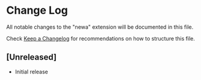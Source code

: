 # Change Log

All notable changes to the "newa" extension will be documented in this file.

Check [Keep a Changelog](http://keepachangelog.com/) for recommendations on how to structure this file.

## [Unreleased]

- Initial release

